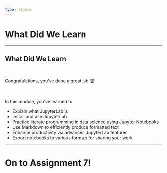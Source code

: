 ```yaml
---
type: slides
---
```


# What Did We Learn

---

## What Did We Learn

<br>

Congratulations, you've done a great job 🏆

<br>

In this module, you've learned to

- Explain what JupyterLab is
- Install and use JupyterLab
- Practice literate programming in data science using Jupyter Notebooks
- Use Markdown to efficiently produce formatted text
- Enhance productivity via advanced JupyterLab features
- Export notebooks to various formats for sharing your work

---

# On to Assignment 7!
